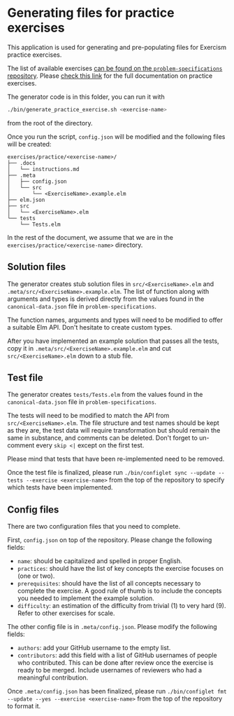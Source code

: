 # Generating files for practice exercises

This application is used for generating and pre-populating files for Exercism practice exercises. 

The list of available exercises [can be found on the `problem-specifications` repository](https://github.com/exercism/problem-specifications/tree/main/exercises).
Please [check this link](https://exercism.org/docs/building/tracks/practice-exercises) for the full documentation on practice exercises. 

The generator code is in this folder, you can run it with
```bash
./bin/generate_practice_exercise.sh <exercise-name>
```
from the root of the directory.

Once you run the script, `config.json` will be modified and the following files will be created:
```
exercises/practice/<exercise-name>/
├── .docs
│   └── instructions.md
├── .meta
│   ├── config.json
│   └── src
│       └── <ExerciseName>.example.elm
├── elm.json
├── src
│   └── <ExerciseName>.elm
└── tests
    └── Tests.elm
```

In the rest of the document, we assume that we are in the `exercises/practice/<exercise-name>` directory.

## Solution files

The generator creates stub solution files in `src/<ExerciseName>.elm` and `.meta/src/<ExerciseName>.example.elm`.
The list of function along with arguments and types is derived directly from the values found in the `canonical-data.json` file in `problem-specifications`.

The function names, arguments and types will need to be modified to offer a suitable Elm API.
Don't hesitate to create custom types.

After you have implemented an example solution that passes all the tests, copy it in `.meta/src/<ExerciseName>.example.elm` and cut `src/<ExerciseName>.elm` down to a stub file.

## Test file

The generator creates `tests/Tests.elm` from the values found in the `canonical-data.json` file in `problem-specifications`.

The tests will need to be modified to match the API from `src/<ExerciseName>.elm`.
The file structure and test names should be kept as they are, the test data will require transformation but should remain the same in substance, and comments can be deleted. Don't forget to un-comment every `skip <|` except on the first test.

Please mind that tests that have been re-implemented need to be removed.

Once the test file is finalized, please run `./bin/configlet sync --update --tests --exercise <exercise-name>` from the top of the repository to specify which tests have been implemented.

## Config files

There are two configuration files that you need to complete. 

First, `config.json` on top of the repository. 
Please change the following fields:
- `name`: should be capitalized and spelled in proper English.
- `practices`: should have the list of key concepts the exercise focuses on (one or two).
- `prerequisites`: should have the list of all concepts necessary to complete the exercise. A good rule of thumb is to include the concepts you needed to implement the example solution.
- `difficulty`: an estimation of the difficulty from trivial (1) to very hard (9). Refer to other exercises for scale.

The other config file is in `.meta/config.json`. 
Please modify the following fields:
- `authors`: add your GitHub username to the empty list.
- `contributors`: add this field with a list of GitHub usernames of people who contributed. This can be done after review once the exercise is ready to be merged. Include usernames of reviewers who had a meaningful contribution.

Once `.meta/config.json` has been finalized, please run `./bin/configlet fmt --update --yes --exercise <exercise-name>` from the top of the repository to format it.

